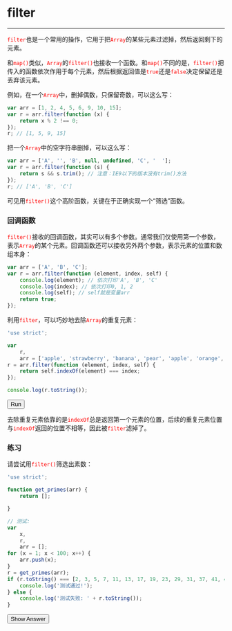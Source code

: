 <link rel="stylesheet" href="../../../../static/css/button.css"/>
<link rel="stylesheet" href="../../../../static/css/console.css"/>

# filter
---

<font color="red"><code>filter</code></font>也是一个常用的操作，它用于把<font color="red"><code>Array</code></font>的某些元素过滤掉，然后返回剩下的元素。

和<font color="red"><code>map()</code></font>类似，<font color="red"><code>Array</code></font>的<font color="red"><code>filter()</code></font>也接收一个函数。和<font color="red"><code>map()</code></font>不同的是，<font color="red"><code>filter()</code></font>把传入的函数依次作用于每个元素，然后根据返回值是<font color="red"><code>true</code></font>还是<font color="red"><code>false</code></font>决定保留还是丢弃该元素。

例如，在一个<font color="red"><code>Array</code></font>中，删掉偶数，只保留奇数，可以这么写：

```javascript
var arr = [1, 2, 4, 5, 6, 9, 10, 15];
var r = arr.filter(function (x) {
    return x % 2 !== 0;
});
r; // [1, 5, 9, 15]
```

把一个<font color="red"><code>Array</code></font>中的空字符串删掉，可以这么写：

```javascript
var arr = ['A', '', 'B', null, undefined, 'C', '  '];
var r = arr.filter(function (s) {
    return s && s.trim(); // 注意：IE9以下的版本没有trim()方法
});
r; // ['A', 'B', 'C']
```
可见用<font color="red"><code>filter()</code></font>这个高阶函数，关键在于正确实现一个“筛选”函数。

### 回调函数
<font color="red"><code>filter()</code></font>接收的回调函数，其实可以有多个参数。通常我们仅使用第一个参数，表示<font color="red"><code>Array</code></font>的某个元素。回调函数还可以接收另外两个参数，表示元素的位置和数组本身：

```javascript
var arr = ['A', 'B', 'C'];
var r = arr.filter(function (element, index, self) {
    console.log(element); // 依次打印'A', 'B', 'C'
    console.log(index); // 依次打印0, 1, 2
    console.log(self); // self就是变量arr
    return true;
});
```

利用<font color="red"><code>filter</code></font>，可以巧妙地去除<font color="red"><code>Array</code></font>的重复元素：

```javascript
'use strict';

var
    r,
    arr = ['apple', 'strawberry', 'banana', 'pear', 'apple', 'orange', 'orange', 'strawberry'];
r = arr.filter(function (element, index, self) {
    return self.indexOf(element) === index;
});

console.log(r.toString());
```

<button class="run" onclick="(() => {
    const element = document.querySelector('p#filter');
    try {
        'use strict';
        var
            r,
            arr = ['apple', 'strawberry', 'banana', 'pear', 'apple', 'orange', 'orange', 'strawberry'];
        r = arr.filter(function (element, index, self) {
            return self.indexOf(element) === index;
        });
        console.log(r.toString());
        element.classList.remove(['consoleError']);
        element.classList.add('consoleLog');
        element.removeAttribute('hidden');
        element.innerHTML = `<label class='consoleLog'>${r.toString()}</label>`;
    } catch (e) {
        element.classList.remove(['consoleLog']);
        element.classList.add('consoleError');
        element.removeAttribute('hidden');
        element.innerHTML = `<label class='consoleError'>${e}</label>`;
    }
})();">Run</button>
<p id="filter" hidden></p>

去除重复元素依靠的是<font color="red"><code>indexOf</code></font>总是返回第一个元素的位置，后续的重复元素位置与<font color="red"><code>indexOf</code></font>返回的位置不相等，因此被<font color="red"><code>filter</code></font>滤掉了。

### 练习
请尝试用<font color="red"><code>filter()</code></font>筛选出素数：

```javascript
'use strict';

function get_primes(arr) {
    return [];

}

// 测试:
var
    x,
    r,
    arr = [];
for (x = 1; x < 100; x++) {
    arr.push(x);
}
r = get_primes(arr);
if (r.toString() === [2, 3, 5, 7, 11, 13, 17, 19, 23, 29, 31, 37, 41, 43, 47, 53, 59, 61, 67, 71, 73, 79, 83, 89, 97].toString()) {
    console.log('测试通过!');
} else {
    console.log('测试失败: ' + r.toString());
}
```

<button class="run" onclick="(() => {
    const answer = `
'use strict';
function get_primes(arr) {
    return arr.filter(((value, index, array) => {
        if (value === 1) {
            return false;
        } else {
            for (let i = 2; i <= Math.sqrt(value); i++) {
                if (value % i === 0) {
                    return false;
                }
            }
            return true;
        }
    }));
}
`;
    alert(answer);
})();">Show Answer</button>
### 
